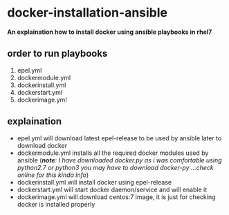 # docker-installation-ansible
**An explaination how to install docker using ansible playbooks in rhel7**

## order to run playbooks

1. epel.yml
2. dockermodule.yml
3. dockerinstall.yml
4. dockerstart.yml
5. dockerimage.yml

## explaination

* epel.yml will download latest epel-release to be used by ansible later to download docker
* dockermodule.yml installs all the required docker modules used by ansible (_**note**: I have downloaded docker.py as i was comfortable using python2.7 or python3 you may have to download docker-py ...check online for this kinda info_)
* dockerinstall.yml will install docker using epel-release
* dockerstart.yml will start docker daemon/service and will enable it
* dockerimage.yml will download centos:7 image, it is just for checking docker is installed properly

